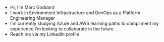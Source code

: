 - Hi, I’m Marc Goddard
- I work in Environment Infrastructure and DevOps as a Platform Engineering Manager
- I’m currently studying Azure and AWS learning paths to compliment my experience
I’m looking to collaborate in the future
- Reach me via my LinkedIn profile

<!---
MarcGoddard/MarcGoddard is a ✨ special ✨ repository because its `README.md` (this file) appears on your GitHub profile.
You can click the Preview link to take a look at your changes.
--->
